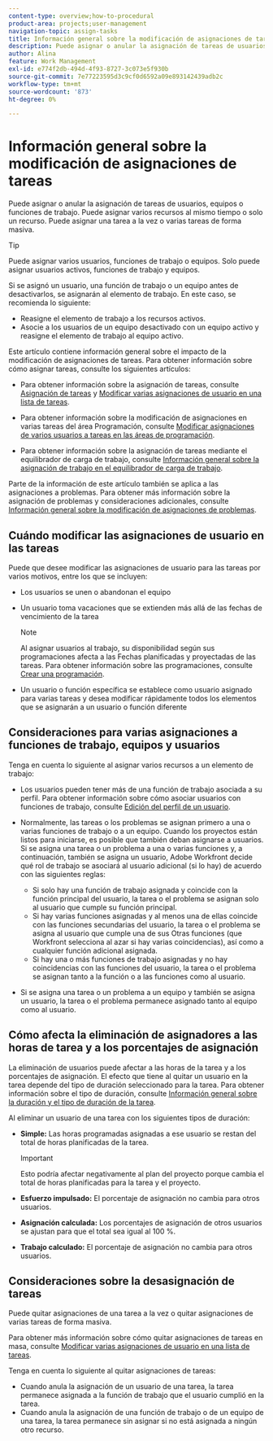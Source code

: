 ```yaml
---
content-type: overview;how-to-procedural
product-area: projects;user-management
navigation-topic: assign-tasks
title: Información general sobre la modificación de asignaciones de tareas
description: Puede asignar o anular la asignación de tareas de usuarios, equipos o funciones de trabajo. Puede asignar varios recursos al mismo tiempo o solo un recurso. Puede asignar una tarea a la vez o varias tareas de forma masiva.
author: Alina
feature: Work Management
exl-id: e774f2db-494d-4f93-8727-3c073e5f930b
source-git-commit: 7e77223595d3c9cf0d6592a09e893142439adb2c
workflow-type: tm+mt
source-wordcount: '873'
ht-degree: 0%

---
```


# Información general sobre la modificación de asignaciones de tareas

Puede asignar o anular la asignación de tareas de usuarios, equipos o funciones de trabajo. Puede asignar varios recursos al mismo tiempo o solo un recurso. Puede asignar una tarea a la vez o varias tareas de forma masiva.

>[!TIP]
>
>Puede asignar varios usuarios, funciones de trabajo o equipos. Solo puede asignar usuarios activos, funciones de trabajo y equipos.
>
>Si se asignó un usuario, una función de trabajo o un equipo antes de desactivarlos, se asignarán al elemento de trabajo. En este caso, se recomienda lo siguiente:
>
>* Reasigne el elemento de trabajo a los recursos activos.
>* Asocie a los usuarios de un equipo desactivado con un equipo activo y reasigne el elemento de trabajo al equipo activo.
>


Este artículo contiene información general sobre el impacto de la modificación de asignaciones de tareas. Para obtener información sobre cómo asignar tareas, consulte los siguientes artículos:

* Para obtener información sobre la asignación de tareas, consulte [Asignación de tareas](../../../manage-work/tasks/assign-tasks/assign-tasks.md) y [Modificar varias asignaciones de usuario en una lista de tareas](../../../manage-work/tasks/assign-tasks/modify-multiple-assignments-in-task-list.md).

* Para obtener información sobre la modificación de asignaciones en varias tareas del área Programación, consulte [Modificar asignaciones de varios usuarios a tareas en las áreas de programación](../../../resource-mgmt/resource-scheduling/modify-multipl-assignments-scheduling-areas.md).
* Para obtener información sobre la asignación de tareas mediante el equilibrador de carga de trabajo, consulte [Información general sobre la asignación de trabajo en el equilibrador de carga de trabajo](../../../resource-mgmt/workload-balancer/assign-work-in-workload-balancer.md).

Parte de la información de este artículo también se aplica a las asignaciones a problemas. Para obtener más información sobre la asignación de problemas y consideraciones adicionales, consulte [Información general sobre la modificación de asignaciones de problemas](../../../manage-work/issues/manage-issues/modify-issue-assignments-overview.md).

## Cuándo modificar las asignaciones de usuario en las tareas

Puede que desee modificar las asignaciones de usuario para las tareas por varios motivos, entre los que se incluyen:

* Los usuarios se unen o abandonan el equipo
* Un usuario toma vacaciones que se extienden más allá de las fechas de vencimiento de la tarea

   >[!NOTE]
   >
   >Al asignar usuarios al trabajo, su disponibilidad según sus programaciones afecta a las Fechas planificadas y proyectadas de las tareas. Para obtener información sobre las programaciones, consulte [Crear una programación](../../../administration-and-setup/set-up-workfront/configure-timesheets-schedules/create-schedules.md).

* Un usuario o función específica se establece como usuario asignado para varias tareas y desea modificar rápidamente todos los elementos que se asignarán a un usuario o función diferente

## Consideraciones para varias asignaciones a funciones de trabajo, equipos y usuarios

Tenga en cuenta lo siguiente al asignar varios recursos a un elemento de trabajo:

* Los usuarios pueden tener más de una función de trabajo asociada a su perfil. Para obtener información sobre cómo asociar usuarios con funciones de trabajo, consulte [Edición del perfil de un usuario](../../../administration-and-setup/add-users/create-and-manage-users/edit-a-users-profile.md).

* Normalmente, las tareas o los problemas se asignan primero a una o varias funciones de trabajo o a un equipo. Cuando los proyectos están listos para iniciarse, es posible que también deban asignarse a usuarios.\
   Si se asigna una tarea o un problema a una o varias funciones y, a continuación, también se asigna un usuario, Adobe Workfront decide qué rol de trabajo se asociará al usuario adicional (si lo hay) de acuerdo con las siguientes reglas:

   * Si solo hay una función de trabajo asignada y coincide con la función principal del usuario, la tarea o el problema se asignan solo al usuario que cumple su función principal.
   * Si hay varias funciones asignadas y al menos una de ellas coincide con las funciones secundarias del usuario, la tarea o el problema se asigna al usuario que cumple una de sus Otras funciones (que Workfront selecciona al azar si hay varias coincidencias), así como a cualquier función adicional asignada.
   * Si hay una o más funciones de trabajo asignadas y no hay coincidencias con las funciones del usuario, la tarea o el problema se asignan tanto a la función o a las funciones como al usuario.

* Si se asigna una tarea o un problema a un equipo y también se asigna un usuario, la tarea o el problema permanece asignado tanto al equipo como al usuario.

## Cómo afecta la eliminación de asignadores a las horas de tarea y a los porcentajes de asignación

La eliminación de usuarios puede afectar a las horas de la tarea y a los porcentajes de asignación. El efecto que tiene al quitar un usuario en la tarea depende del tipo de duración seleccionado para la tarea. Para obtener información sobre el tipo de duración, consulte [Información general sobre la duración y el tipo de duración de la tarea](../../../manage-work/tasks/taskdurtn/task-duration-and-duration-type.md).

Al eliminar un usuario de una tarea con los siguientes tipos de duración:

* **Simple:** Las horas programadas asignadas a ese usuario se restan del total de horas planificadas de la tarea.

   >[!IMPORTANT]
   >
   >Esto podría afectar negativamente al plan del proyecto porque cambia el total de horas planificadas para la tarea y el proyecto.

* **Esfuerzo impulsado:** El porcentaje de asignación no cambia para otros usuarios.
* **Asignación calculada:** Los porcentajes de asignación de otros usuarios se ajustan para que el total sea igual al 100 %.
* **Trabajo calculado:** El porcentaje de asignación no cambia para otros usuarios.

## Consideraciones sobre la desasignación de tareas

Puede quitar asignaciones de una tarea a la vez o quitar asignaciones de varias tareas de forma masiva.

Para obtener más información sobre cómo quitar asignaciones de tareas en masa, consulte [Modificar varias asignaciones de usuario en una lista de tareas](../../../manage-work/tasks/assign-tasks/modify-multiple-assignments-in-task-list.md).

Tenga en cuenta lo siguiente al quitar asignaciones de tareas:

* Cuando anula la asignación de un usuario de una tarea, la tarea permanece asignada a la función de trabajo que el usuario cumplió en la tarea.
* Cuando anula la asignación de una función de trabajo o de un equipo de una tarea, la tarea permanece sin asignar si no está asignada a ningún otro recurso.
